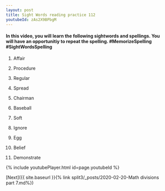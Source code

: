 ```yaml
---
layout: post
title: Sight Words reading practice 112
youtubeId: zAs2X9BPbgM
---
```

 
 
<h4> In this video, you will learn the following sightwords and spellings. You will have an opportunitiy to repeat the spelling. #MemorizeSpelling #SightWordsSpelling</h4>

1) Affair

2) Procedure

3) Regular

4) Spread

5) Chairman

6) Baseball

7) Soft

8) Ignore

9) Egg

10) Belief

11) Demonstrate






  
 
{% include youtubePlayer.html id=page.youtubeId %}
 
 

[Next]({{ site.baseurl }}{% link  split3/_posts/2020-02-20-Math divisions part 7.md%})
 
